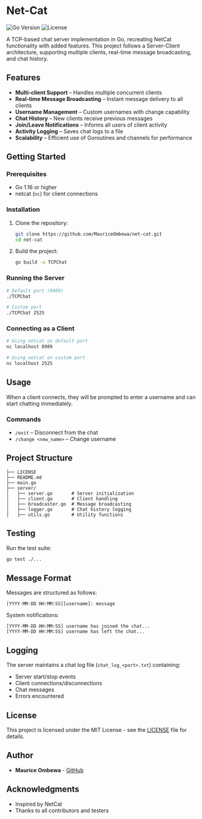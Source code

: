 # Net-Cat

![Go Version](https://img.shields.io/badge/Go-1.16+-00ADD8?style=flat&logo=go)
![License](https://img.shields.io/badge/License-MIT-green.svg)

A TCP-based chat server implementation in Go, recreating NetCat functionality with added features. This project follows a Server-Client architecture, supporting multiple clients, real-time message broadcasting, and chat history.

## Features

- **Multi-client Support** – Handles multiple concurrent clients
- **Real-time Message Broadcasting** – Instant message delivery to all clients
- **Username Management** – Custom usernames with change capability
- **Chat History** – New clients receive previous messages
- **Join/Leave Notifications** – Informs all users of client activity
- **Activity Logging** – Saves chat logs to a file
- **Scalability** – Efficient use of Goroutines and channels for performance

## Getting Started

### Prerequisites

- Go 1.16 or higher
- netcat (`nc`) for client connections

### Installation

1. Clone the repository:
   ```bash
   git clone https://github.com/MauriceOmbewa/net-cat.git
   cd net-cat
   ```
2. Build the project:
   ```bash
   go build -o TCPChat
   ```

### Running the Server

```bash
# Default port (8989)
./TCPChat

# Custom port
./TCPChat 2525
```

### Connecting as a Client

```bash
# Using netcat on default port
nc localhost 8989

# Using netcat on custom port
nc localhost 2525
```

## Usage

When a client connects, they will be prompted to enter a username and can start chatting immediately.

### Commands
- `/exit` – Disconnect from the chat
- `/change <new_name>` – Change username

## Project Structure

```
├── LICENSE
├── README.md
├── main.go
├── server/
│   ├── server.go       # Server initialization
│   ├── client.go       # Client handling
│   ├── broadcaster.go  # Message broadcasting
│   ├── logger.go       # Chat history logging
│   ├── utils.go        # Utility functions
```

## Testing

Run the test suite:
```bash
go test ./...
```

## Message Format

Messages are structured as follows:
```
[YYYY-MM-DD HH:MM:SS][username]: message
```
System notifications:
```
[YYYY-MM-DD HH:MM:SS] username has joined the chat...
[YYYY-MM-DD HH:MM:SS] username has left the chat...
```

## Logging

The server maintains a chat log file (`chat_log_<port>.txt`) containing:
- Server start/stop events
- Client connections/disconnections
- Chat messages
- Errors encountered

## License

This project is licensed under the MIT License - see the [LICENSE](LICENSE) file for details.

## Author

- **Maurice Ombewa** - [GitHub](https://github.com/MauriceOmbewa)

## Acknowledgments

- Inspired by NetCat
- Thanks to all contributors and testers

